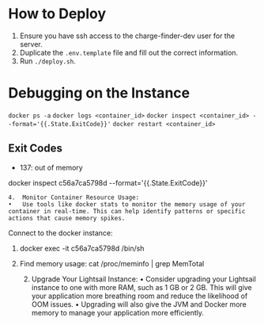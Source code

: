 # How to Deploy
1. Ensure you have ssh access to the charge-finder-dev user for the server.
2. Duplicate the `.env.template` file and fill out the correct information.
3. Run `./deploy.sh`.

# Debugging on the Instance
`docker ps -a`
`docker logs <container_id>`
`docker inspect <container_id> --format='{{.State.ExitCode}}'`
`docker restart <container_id>`

## Exit Codes
- 137: out of memory

docker inspect c56a7ca5798d --format='{{.State.ExitCode}}'

	4.	Monitor Container Resource Usage:
	•	Use tools like docker stats to monitor the memory usage of your container in real-time. This can help identify patterns or specific actions that cause memory spikes.

Connect to the docker instance:
1. docker exec -it c56a7ca5798d /bin/sh
2. Find memory usage: cat /proc/meminfo | grep MemTotal

	2.	Upgrade Your Lightsail Instance:
	•	Consider upgrading your Lightsail instance to one with more RAM, such as 1 GB or 2 GB. This will give your application more breathing room and reduce the likelihood of OOM issues.
	•	Upgrading will also give the JVM and Docker more memory to manage your application more efficiently.